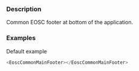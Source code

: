 ### Description

Common EOSC footer at bottom of the application.

### Examples

Default example

```js
<EoscCommonMainFooter></EoscCommonMainFooter>
```
